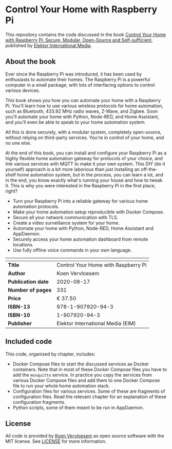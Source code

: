 # Control Your Home with Raspberry Pi

This repository contains the code discussed in the book [Control Your Home with Raspberry Pi: Secure, Modular, Open-Source and Self-sufficient](https://koen.vervloesem.eu/books/control-your-home-with-raspberry-pi/), published by [Elektor International Media](https://www.elektor.com).

## About the book

Ever since the Raspberry Pi was introduced, it has been used by enthusiasts to automate their homes. The Raspberry Pi is a powerful computer in a small package, with lots of interfacing options to control various devices.

This book shows you how you can automate your home with a Raspberry Pi. You'll learn how to use various wireless protocols for home automation, such as Bluetooth, 433.92 MHz radio waves, Z-Wave, and Zigbee. Soon you'll automate your home with Python, Node-RED, and Home Assistant, and you'll even be able to speak to your home automation system.

All this is done securely, with a modular system, completely open-source, without relying on third-party services. You're in control of your home, and no one else.

At the end of this book, you can install and configure your Raspberry Pi as a highly flexible home automation gateway for protocols of your choice, and link various services with MQTT to make it your own system. This DIY (do it yourself) approach is a bit more laborious than just installing an off-the-shelf home automation system, but in the process, you can learn a lot, and in the end, you know exactly what's running your house and how to tweak it. This is why you were interested in the Raspberry Pi in the first place, right?

* Turn your Raspberry Pi into a reliable gateway for various home automation protocols.
* Make your home automation setup reproducible with Docker Compose.
* Secure all your network communication with TLS.
* Create a video surveillance system for your home.
* Automate your home with Python, Node-RED, Home Assistant and AppDaemon.
* Securely access your home automation dashboard from remote locations.
* Use fully offline voice commands in your own language.

|    <!-- -->          |        <!-- -->                     |
|----------------------|-------------------------------------|
| **Title**            | Control Your Home with Raspberry Pi |
| **Author**           | Koen Vervloesem                     |
| **Publication date** | 2020-08-17                          |
| **Number of pages**  | 331                                 |
| **Price**            | € 37.50                             |
| **ISBN-13**          | 978-1-907920-94-3                   |
| **ISBN-10**          | 1-907920-94-3                       |
| **Publisher**        | Elektor International Media (EIM)   |

## Included code

This code, organized by chapter, includes:

* Docker Compose files to start the discussed services as Docker containers. Note that in most of these Docker Compose files you have to add the `mosquitto` service. In practice you copy the services from various Docker Compose files and add them to one Docker Compose file to run your whole home automation stack.
* Configuration files for various services. Some of these are fragments of configuration files. Read the relevant chapter for an explanation of these configuration fragments.
* Python scripts, some of them meant to be run in AppDaemon.

## License

All code is provided by [Koen Vervloesem](http://koen.vervloesem.eu) as open source software with the MIT license. See [LICENSE](LICENSE) for more information.
